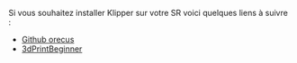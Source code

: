 Si vous souhaitez installer Klipper sur votre SR voici quelques liens à suivre :

- [Github orecus](https://github.com/orecus/FLSUN-SR---Klipper)
- [3dPrintBeginner](https://3dprintbeginner.com/klipper-on-flsun-super-racer/)
